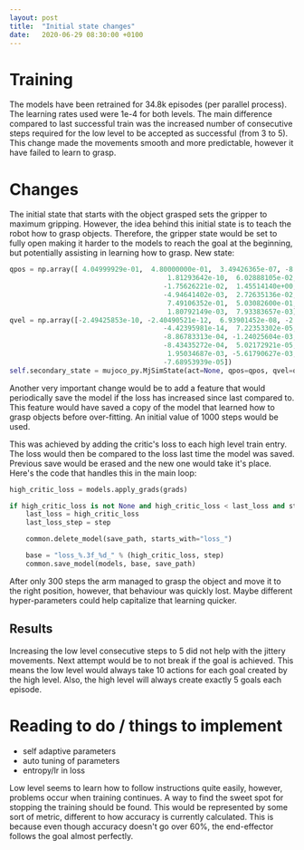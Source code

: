 ```yaml
---
layout: post
title:  "Initial state changes"
date:   2020-06-29 08:30:00 +0100
---
```

# Training
The models have been retrained for 34.8k episodes (per parallel process). The learning rates used were 1e-4 for both levels. The main difference compared to last successful train was the increased number of consecutive steps required for the low level to be accepted as successful (from 3 to 5). This change made the movements smooth and more predictable, however it have failed to learn to grasp.

# Changes
The initial state that starts with the object grasped sets the gripper to maximum gripping. However, the idea behind this initial state is to teach the robot how to grasp objects. Therefore, the gripper state would be set to fully open making it harder to the models to reach the goal at the beginning, but potentially assisting in learning how to grasp. New state:
~~~ python
qpos = np.array([ 4.04999929e-01,  4.80000000e-01,  3.49426365e-07, -8.28771666e-05,
                                       1.81293642e-10,  6.02888105e-02,  1.71759430e-02, -7.52886139e-01,
                                      -1.75626221e-02,  1.45514140e+00,  1.56300550e-02,  9.08737593e-01,
                                      -4.94641402e-03,  2.72635136e-02,  2.72635136e-02,  1.34465487e+00,
                                       7.49106352e-01,  5.03082600e-01,  9.99966890e-01, -6.10751607e-05,
                                       1.80792149e-03,  7.93383657e-03])
qvel = np.array([-2.49425853e-10, -2.40490521e-12,  6.93901452e-08, -2.05517261e-05,
                                      -4.42395981e-14,  7.22353302e-05,  4.04340980e-04,  1.09568143e-02,
                                      -8.86783313e-04, -1.24025604e-03,  1.05584176e-03, -9.58892063e-03,
                                      -8.43435272e-04,  5.02172921e-05, -4.99729109e-05,  7.34645056e-04,
                                       1.95034687e-03, -5.61790627e-03,  5.39857530e-02,  7.14284036e-04,
                                      -7.68953939e-05])
self.secondary_state = mujoco_py.MjSimState(act=None, qpos=qpos, qvel=qvel, time=0.4, udd_state={})
~~~

Another very important change would be to add a feature that would periodically save the model if the loss has increased since last compared to. This feature would have saved a copy of the model that learned how to grasp objects before over-fitting. An initial value of 1000 steps would be used.

This was achieved by adding the critic's loss to each high level train entry. The loss would then be compared to the loss last time the model was saved. Previous save would be erased and the new one would take it's place. Here's the code that handles this in the main loop:
~~~ python
high_critic_loss = models.apply_grads(grads)

if high_critic_loss is not None and high_critic_loss < last_loss and step - last_loss_step > PARAMS['SAVE_LOSS_CHECK']:
    last_loss = high_critic_loss
    last_loss_step = step

    common.delete_model(save_path, starts_with="loss_")

    base = "loss_%.3f_%d_" % (high_critic_loss, step)
    common.save_model(models, base, save_path)
~~~

After only 300 steps the arm managed to grasp the object and move it to the right position, however, that behaviour was quickly lost. Maybe different hyper-parameters could help capitalize that learning quicker.

## Results
Increasing the low level consecutive steps to 5 did not help with the jittery movements. Next attempt would be to not break if the goal is achieved. This means the low level would always take 10 actions for each goal created by the high level. Also, the high level will always create exactly 5 goals each episode.

# Reading to do / things to implement
- self adaptive parameters
- auto tuning of parameters
- entropy/lr in loss

Low level seems to learn how to follow instructions quite easily, however, problems occur when training continues. A way to find the sweet spot for stopping the training should be found. This would be represented by some sort of metric, different to how accuracy is currently calculated. This is because even though accuracy doesn't go over 60%, the end-effector follows the goal almost perfectly.